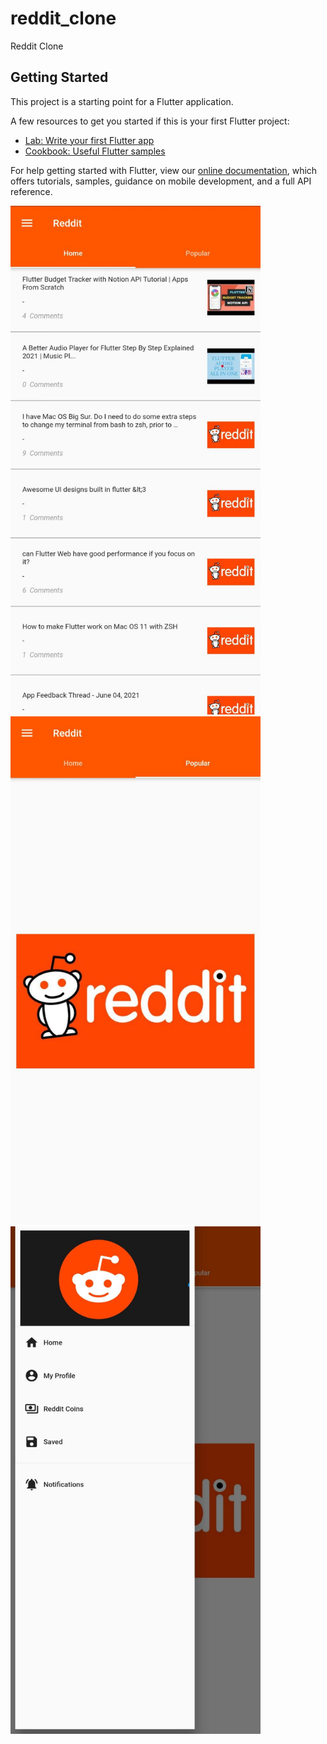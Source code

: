 # reddit_clone

Reddit Clone

## Getting Started

This project is a starting point for a Flutter application.

A few resources to get you started if this is your first Flutter project:

- [Lab: Write your first Flutter app](https://flutter.dev/docs/get-started/codelab)
- [Cookbook: Useful Flutter samples](https://flutter.dev/docs/cookbook)

For help getting started with Flutter, view our
[online documentation](https://flutter.dev/docs), which offers tutorials,
samples, guidance on mobile development, and a full API reference.


<img src = "https://github.com/Bucerella/FluttterRedditApi/blob/main/images/1reddit.jpg" width = 400>
<img src = "https://github.com/Bucerella/FluttterRedditApi/blob/main/images/2reddit.jpg" width = 400>
<img src = "https://github.com/Bucerella/FluttterRedditApi/blob/main/images/3reddit.jpg" width = 400>


